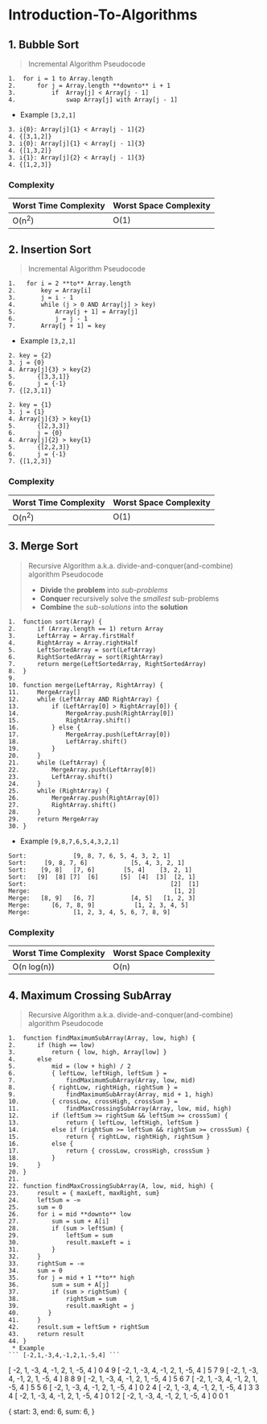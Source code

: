 # Introduction-To-Algorithms
## 1. Bubble Sort
> Incremental Algorithm Pseudocode

```
1.  for i = 1 to Array.length
2.      for j = Array.length **downto** i + 1
3.          if  Array[j] < Array[j - 1]
4.              swap Array[j] with Array[j - 1]
```
* Example
``` [3,2,1] ```
```
3. i{0}: Array[j]{1} < Array[j - 1]{2}
4. {[3,1,2]}
3. i{0}: Array[j]{1} < Array[j - 1]{3}
4. {[1,3,2]}
3. i{1}: Array[j]{2} < Array[j - 1]{3}
4. {[1,2,3]}

```

### Complexity

| Worst Time Complexity | Worst Space Complexity |
| --------------------- | ---------------------- |
| O(n<sup>2</sup>)      | O(1)                   |

## 2. Insertion Sort
> Incremental Algorithm Pseudocode

```
1.   for i = 2 **to** Array.length
2.       key = Array[i]
3.       j = i - 1
4.       while (j > 0 AND Array[j] > key)
5.           Array[j + 1] = Array[j]
6.           j = j - 1
7.       Array[j + 1] = key 
```

* Example
``` [3,2,1] ```

``` 
2. key = {2} 
3. j = {0} 
4. Array[j]{3} > key{2}
5.      {[3,3,1]}
6.      j = {-1}
7. {[2,3,1]}
```
```
2. key = {1}
3. j = {1}
4. Array[j]{3} > key{1}
5.      {[2,3,3]}
6.      j = {0}
4. Array[j]{2} > key{1}
5.      {[2,2,3]}
6.      j = {-1}
7. {[1,2,3]}   
```

### Complexity

| Worst Time Complexity | Worst Space Complexity |
| --------------------- | ---------------------- |
| O(n<sup>2</sup>)      | O(1)                   |


## 3. Merge Sort
> Recursive Algorithm a.k.a. divide-and-conquer(and-combine) algorithm Pseudocode
> * **Divide** the **problem** into *sub-problems*
> * **Conquer** recursively solve the *smallest* sub-problems
> * **Combine** the *sub-solutions* into the **solution** 

```
1.  function sort(Array) {
2.      if (Array.length == 1) return Array
3.      LeftArray = Array.firstHalf
4.      RightArray = Array.rightHalf
5.      LeftSortedArray = sort(LeftArray)
6.      RightSortedArray = sort(RightArray)
7.      return merge(LeftSortedArray, RightSortedArray)
8.  }
9.
10. function merge(LeftArray, RightArray) {
11.     MergeArray[]
12.     while (LeftArray AND RightArray) {
13.         if (LeftArray[0] > RightArray[0]) {
14.             MergeArray.push(RightArray[0])
15.             RightArray.shift()
16.         } else {
17.             MergeArray.push(LeftArray[0])
18.             LeftArray.shift()
19.         }
20.     }
21.     while (LeftArray) {
22.         MergeArray.push(LeftArray[0])
23.         LeftArray.shift()
24.     }
25.     while (RightArray) {
26.         MergeArray.push(RightArray[0])
27.         RightArray.shift()
28.     }
29.     return MergeArray
30. }

```

* Example
``` [9,8,7,6,5,4,3,2,1] ```

```
Sort:             [9, 8, 7, 6, 5, 4, 3, 2, 1]
Sort:     [9, 8, 7, 6]            [5, 4, 3, 2, 1]
Sort:    [9, 8]   [7, 6]        [5, 4]    [3, 2, 1]
Sort:   [9]  [8] [7]  [6]      [5]  [4]  [3]  [2, 1]
Sort:                                        [2]  [1]
Merge:                                        [1, 2]
Merge:   [8, 9]   [6, 7]          [4, 5]   [1, 2, 3]
Merge:      [6, 7, 8, 9]           [1, 2, 3, 4, 5]
Merge:            [1, 2, 3, 4, 5, 6, 7, 8, 9]
```

### Complexity

| Worst Time Complexity | Worst Space Complexity |
| --------------------- | ---------------------- |
| O(n log(n))           | O(n)                   |

## 4. Maximum Crossing SubArray
> Recursive Algorithm a.k.a. divide-and-conquer(and-combine) algorithm Pseudocode

```
1.  function findMaximumSubArray(Array, low, high) {
2.      if (high == low) 
3.          return { low, high, Array[low] }
4.      else
5.          mid = (low + high) / 2
6.          { leftLow, leftHigh, leftSum } =
7.              findMaximumSubArray(Array, low, mid)
8.          { rightLow, rightHigh, rightSum } =
9.              findMaximumSubArray(Array, mid + 1, high)
10.         { crossLow, crossHigh, crossSum } =
11.             findMaxCrossingSubArray(Array, low, mid, high)
12.         if (leftSum >= rightSum && leftSum >= crossSum) {
13.             return { leftLow, leftHigh, leftSum }
14.         else if (rightSum >= leftSum && rightSum >= crossSum) {
15.             return { rightLow, rightHigh, rightSum }
16.         else {
17.             return { crossLow, crossHigh, crossSum }
18.         }
19.     }
20. }
21.
22. function findMaxCrossingSubArray(A, low, mid, high) {
23.     result = { maxLeft, maxRight, sum}
24.     leftSum = -∞
25.     sum = 0
26.     for i = mid **downto** low
27.         sum = sum + A[i]
28.         if (sum > leftSum) {
29.             leftSum = sum
30.             result.maxLeft = i
31.         }
32.     }
33.     rightSum = -∞
34.     sum = 0
35.     for j = mid + 1 **to** high
36.         sum = sum + A[j]
37.         if (sum > rightSum) {
38.             rightSum = sum
39.             result.maxRight = j
40.        }
41.     }
42.     result.sum = leftSum + rightSum
43.     return result
44. }
 * Example
``` [-2,1,-3,4,-1,2,1,-5,4] ```

```
[ -2, 1, -3, 4, -1, 2, 1, -5, 4 ] 0 4 9 
[ -2, 1, -3, 4, -1, 2, 1, -5, 4 ] 5 7 9
[ -2, 1, -3, 4, -1, 2, 1, -5, 4 ] 8 8 9
[ -2, 1, -3, 4, -1, 2, 1, -5, 4 ] 5 6 7
[ -2, 1, -3, 4, -1, 2, 1, -5, 4 ] 5 5 6
[ -2, 1, -3, 4, -1, 2, 1, -5, 4 ] 0 2 4 
[ -2, 1, -3, 4, -1, 2, 1, -5, 4 ] 3 3 4
[ -2, 1, -3, 4, -1, 2, 1, -5, 4 ] 0 1 2
[ -2, 1, -3, 4, -1, 2, 1, -5, 4 ] 0 0 1
                                        
{
    start: 3,
    end: 6,
    sum: 6,
}
```